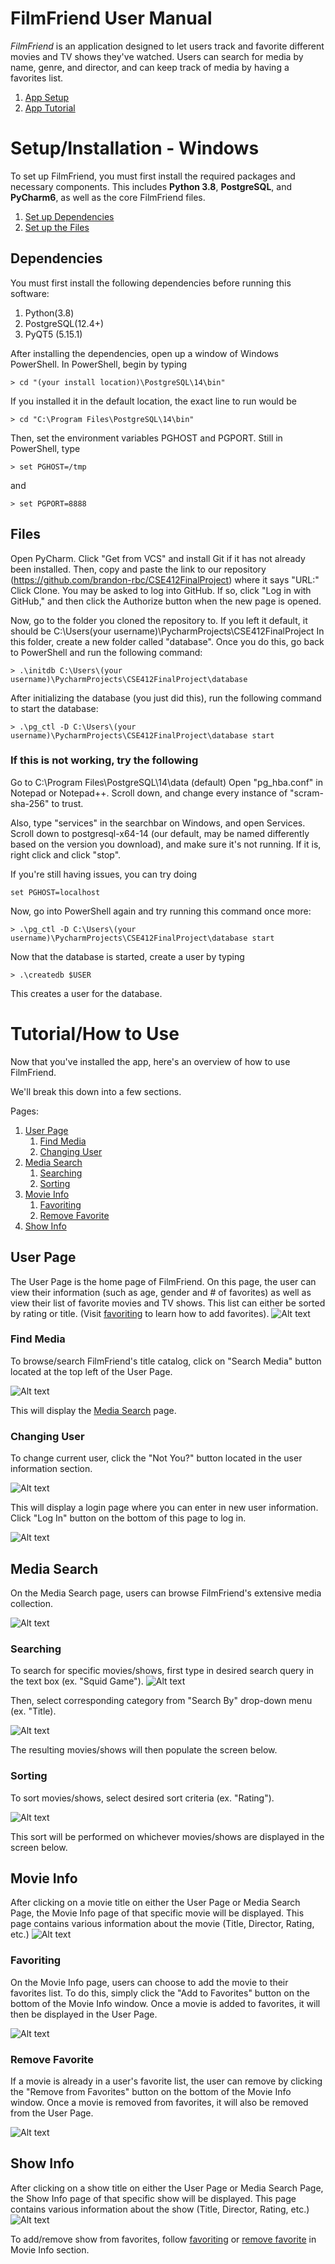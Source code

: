 # FilmFriend User Manual
_FilmFriend_ is an application designed to let users track and favorite different movies and TV shows they've watched. Users can search for media by name, genre, and director, and can keep track of media by having a favorites list. 


1. [App Setup](#setupinstallation)
2. [App Tutorial](#tutorialhow-to-use)

# Setup/Installation - Windows
To set up FilmFriend, you must first install the required packages and necessary components. 
This includes **Python 3.8**, **PostgreSQL**, and **PyCharm6**, as well as the core FilmFriend files. 
1. [Set up Dependencies](#dependencies)
2. [Set up the Files](#files)


## Dependencies
You must first install the following dependencies before running this software:
 1. Python(3.8)
 2. PostgreSQL(12.4+)
 3. PyQT5 (5.15.1)

After installing the dependencies, open up a window of Windows PowerShell. 
In PowerShell, begin by typing
```
> cd "(your install location)\PostgreSQL\14\bin"
```
If you installed it in the default location, the exact line to run would be
```
> cd "C:\Program Files\PostgreSQL\14\bin"
```
Then, set the environment variables PGHOST and PGPORT. 
Still in PowerShell, type
```
> set PGHOST=/tmp
```
and
```
> set PGPORT=8888
```

## Files
Open PyCharm. 
Click "Get from VCS" and install Git if it has not already been installed. 
Then, copy and paste the link to our repository (https://github.com/brandon-rbc/CSE412FinalProject) where it says "URL:"
Click Clone. You may be asked to log into GitHub. If so, click "Log in with GitHub," and then click the Authorize button when the new page is opened. 

Now, go to the folder you cloned the repository to. If you left it default, it should be C:\Users\(your username)\PycharmProjects\CSE412FinalProject 
In this folder, create a new folder called "database". 
Once you do this, go back to PowerShell and run the following command: 
```
> .\initdb C:\Users\(your username)\PycharmProjects\CSE412FinalProject\database
```
After initializing the database (you just did this), run the following command to start the database: 
```
> .\pg_ctl -D C:\Users\(your username)\PycharmProjects\CSE412FinalProject\database start
```

### If this is not working, try the following

Go to C:\Program Files\PostgreSQL\14\data (default)
Open "pg_hba.conf" in Notepad or Notepad++. 
Scroll down, and change every instance of "scram-sha-256" to trust. 

Also, type "services" in the searchbar on Windows, and open Services. 
Scroll down to postgresql-x64-14 (our default, may be named differently based on the version you download), and make sure it's not running. If it is, right click and click "stop". 

If you're still having issues, you can try doing 
```
set PGHOST=localhost
```

Now, go into PowerShell again and try running this command once more: 
```
> .\pg_ctl -D C:\Users\(your username)\PycharmProjects\CSE412FinalProject\database start
```

Now that the database is started, create a user by typing
```
> .\createdb $USER
```

This creates a user for the database. 

# Tutorial/How to Use
Now that you've installed the app, here's an overview of how to use FilmFriend. 

We'll break this down into a few sections.

Pages:

1. [User Page](#User-Page)
    1. [Find Media](#find-media)
    2. [Changing User](#changing-user)
2. [Media Search](#Media-Search)
    1. [Searching](#searching)
    2. [Sorting](#sorting)
3. [Movie Info](#Movie-Info)
    1. [Favoriting](#favoriting)
    2. [Remove Favorite](#remove-favorite)
4. [Show Info](#Show-Info)

## User Page
The User Page is the home page of FilmFriend. On this page, the user can view their information (such as age, gender and # of favorites) as well as view their list of favorite movies and TV shows. This list can either be sorted by rating or title. (Visit [favoriting](#Favoriting) to learn how to add favorites).
![Alt text](./Assets/homepage.png)

### Find Media
To browse/search FilmFriend's title catalog, click on "Search Media" button located at the top left of the User Page. 

![Alt text](./Assets/searchmedia.png)

This will display the [Media Search](#media-search) page.


### Changing User
To change current user, click the "Not You?" button located in the user information section. 

![Alt text](./Assets/notyou.png)

This will display a login page where you can enter in new user information. Click "Log In" button on the bottom of this page to log in.

![Alt text](./Assets/login.png)

## Media Search
On the Media Search page, users can browse FilmFriend's extensive media collection.

![Alt text](./Assets/searchpage.png)

### Searching
To search for specific movies/shows, first type in desired search query in the text box (ex. "Squid Game"). 
![Alt text](./Assets/search.png)

Then, select corresponding category from "Search By" drop-down menu (ex. "Title).

![Alt text](./Assets/searchbytitle.png)

The resulting movies/shows will then populate the screen below.

### Sorting
To sort movies/shows, select desired sort criteria (ex. "Rating").

![Alt text](./Assets/sortbyrating.png)

This sort will be performed on whichever movies/shows are displayed in the screen below.


## Movie Info
After clicking on a movie title on either the User Page or Media Search Page, the Movie Info page of that specific movie will be displayed. This page contains various information about the movie (Title, Director, Rating, etc.)
![Alt text](./Assets/moviepage.png)

### Favoriting
On the Movie Info page, users can choose to add the movie to their favorites list. To do this, simply click the "Add to Favorites" button on the bottom of the Movie Info window. Once a movie is added to favorites, it will then be displayed in the User Page.

![Alt text](./Assets/addtofavorites.png)

### Remove Favorite
If a movie is already in a user's favorite list, the user can remove by clicking the "Remove from Favorites" button on the bottom of the Movie Info window. Once a movie is removed from favorites, it will also be removed from the User Page.

![Alt text](./Assets/removefromfavorites.png)

## Show Info
After clicking on a show title on either the User Page or Media Search Page, the Show Info page of that specific show will be displayed. This page contains various information about the show (Title, Director, Rating, etc.)
![Alt text](./Assets/showpage.png)

To add/remove show from favorites, follow [favoriting](#favoriting) or [remove favorite](#remove-favorite) in Movie Info section.
